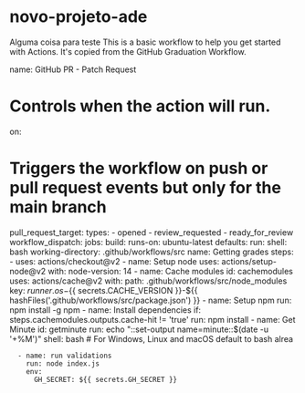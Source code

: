 # novo-projeto-ade
Alguma coisa para teste
 This is a basic workflow to help you get started with Actions. It's copied from the GitHub Graduation Workflow.

name: GitHub PR - Patch Request


# Controls when the action will run.
on:
  # Triggers the workflow on push or pull request events but only for the main branch
  pull_request_target:
    types:
      - opened
      - review_requested
      - ready_for_review
  workflow_dispatch:
jobs:
  build:
    runs-on: ubuntu-latest
    defaults:
      run:
        shell: bash
        working-directory: .github/workflows/src
    name: Getting grades
    steps:
      - uses: actions/checkout@v2
      - name: Setup node
        uses: actions/setup-node@v2
        with:
          node-version: 14
      - name: Cache modules
        id: cachemodules
        uses: actions/cache@v2
        with:
          path: .github/workflows/src/node_modules
          key: ${{ runner.os }}-${{ secrets.CACHE_VERSION }}-${{ hashFiles('.github/workflows/src/package.json') }}
      - name: Setup npm
        run: npm install -g npm
      - name: Install dependencies
        if: steps.cachemodules.outputs.cache-hit != 'true'
        run: npm install
      - name: Get Minute
        id: getminute
        run: echo "::set-output name=minute::$(date -u '+%M')"
        shell: bash # For Windows, Linux and macOS default to bash alrea

          
      - name: run validations
        run: node index.js
        env:
          GH_SECRET: ${{ secrets.GH_SECRET }}
